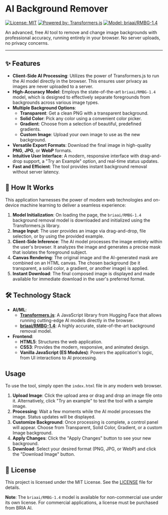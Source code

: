 # AI Background Remover

[![License: MIT](https://img.shields.io/badge/License-MIT-yellow.svg)](https://opensource.org/licenses/MIT)
[![Powered by: Transformers.js](https://img.shields.io/badge/Powered%20by-Transformers.js-blue)](https://huggingface.co/docs/transformers.js/index)
[![Model: briaai/RMBG-1.4](https://img.shields.io/badge/Model-briaai/RMBG--1.4-green)](https://huggingface.co/briaai/RMBG-1.4)

An advanced, free AI tool to remove and change image backgrounds with professional accuracy, running entirely in your browser. No server uploads, no privacy concerns.

---

## ✨ Features

*   **Client-Side AI Processing**: Utilizes the power of Transformers.js to run the AI model directly in the browser. This ensures user privacy as images are never uploaded to a server.
*   **High-Accuracy Model**: Employs the state-of-the-art `briaai/RMBG-1.4` model, which is designed to effectively separate foregrounds from backgrounds across various image types.
*   **Multiple Background Options**:
    *   **Transparent**: Get a clean PNG with a transparent background.
    *   **Solid Color**: Pick any color using a convenient color picker.
    *   **Gradient**: Choose from a selection of beautiful, predefined gradients.
    *   **Custom Image**: Upload your own image to use as the new background.
*   **Versatile Export Formats**: Download the final image in high-quality **PNG**, **JPG**, or **WebP** formats.
*   **Intuitive User Interface**: A modern, responsive interface with drag-and-drop support, a "Try an Example" option, and real-time status updates.
*   **Fast and Efficient**: The tool provides instant background removal without server latency.

## 🚀 How It Works

This application harnesses the power of modern web technologies and on-device machine learning to deliver a seamless experience:

1.  **Model Initialization**: On loading the page, the `briaai/RMBG-1.4` background removal model is downloaded and initialized using the Transformers.js library.
2.  **Image Input**: The user provides an image via drag-and-drop, file selection, or by using the provided example.
3.  **Client-Side Inference**: The AI model processes the image entirely within the user's browser. It analyzes the image and generates a precise mask that isolates the foreground subject.
4.  **Canvas Rendering**: The original image and the AI-generated mask are combined on an HTML canvas. The chosen background (be it transparent, a solid color, a gradient, or another image) is applied.
5.  **Instant Download**: The final composed image is displayed and made available for immediate download in the user's preferred format.

## 🛠️ Technology Stack

*   **AI/ML**:
    *   **[Transformers.js](https://huggingface.co/docs/transformers.js/index)**: A JavaScript library from Hugging Face that allows running cutting-edge AI models directly in the browser.
    *   **[briaai/RMBG-1.4](https://huggingface.co/briaai/RMBG-1.4)**: A highly accurate, state-of-the-art background removal model.
*   **Frontend**:
    *   **HTML5**: Structures the web application.
    *   **CSS3**: Provides the modern, responsive, and animated design.
    *   **Vanilla JavaScript (ES Modules)**: Powers the application's logic, from UI interactions to AI processing.

## Usage

To use the tool, simply open the `index.html` file in any modern web browser.

1.  **Upload Image**: Click the upload area or drag and drop an image file onto it. Alternatively, click "Try an example" to test the tool with a sample image.
2.  **Processing**: Wait a few moments while the AI model processes the image. Status updates will be displayed.
3.  **Customize Background**: Once processing is complete, a control panel will appear. Choose from Transparent, Solid Color, Gradient, or a custom Image background.
4.  **Apply Changes**: Click the "Apply Changes" button to see your new background.
5.  **Download**: Select your desired format (PNG, JPG, or WebP) and click the "Download Image" button.

## 📜 License

This project is licensed under the MIT License. See the [LICENSE](https://opensource.org/licenses/MIT) file for details.

**Note**: The `briaai/RMBG-1.4` model is available for non-commercial use under its own license. For commercial applications, a license must be purchased from BRIA AI.
